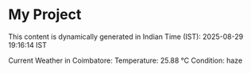 # My Project

This content is dynamically generated in Indian Time (IST): 2025-08-29 19:16:14 IST


Current Weather in Coimbatore:
Temperature: 25.88 °C
Condition: haze
